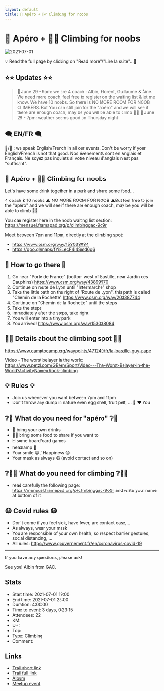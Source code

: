 ```yaml
---
layout: default
title: 🍺 Apéro + 🧗‍♂️ Climbing for noobs
---
```


# 🍺 Apéro + 🧗‍♂️ Climbing for noobs

![2021-07-01](../img/orig/2021-07-01.jpg)

💡 Read the full page by clicking on "Read more"/"Lire la suite"...💜

##  ⭐⭐ Updates ⭐⭐ 
> 📅 June 29 - 9am: we are 4 coach : Albin, Florent, Guillaume & Áine. We need more coach, feel free to register on the waiting list & let me know.
We have 10 noobs. So there is NO MORE ROOM FOR NOOB CLIMBERS. But You can still join for the "apéro" and we will see if there are enough coach, may be you will be able to climb 🧗‍♂️
> 📅 June 28 - 7pm: weather seems good on Thursday night

##  🗨️ EN/FR 🗨️ 
🦅/🐓 : we speak English/French in all our events. Don't be worry if your English/French is not that good. Nos évènements sont en Anglais et Français. Ne soyez pas inquiets si votre niveau d'anglais n'est pas "suffisant".

##  🍺 Apéro + 🧗‍♂️ Climbing for noobs 
Let's have some drink together in a park and share some food...

4 coach & 10 noobs ⚠️ NO MORE ROOM FOR NOOB ⚠️But feel free to join the "apéro" and we will see if there are enough coach, may be you will be able to climb 🧗‍♂️

You can register here in the noob waiting list section: https://mensuel.framapad.org/p/climbinggac-9o9r

Meet between 7pm and 11pm, directly at the climbing spot:
- https://www.osm.org/way/153038084
- https://goo.gl/maps/fYi8LecF4i4Smd6g6

##  🔎 How to go there 🔱 
1. Go near "Porte de France" (bottom west of Bastille, near Jardin des Dauphins) https://www.osm.org/way/43899570
2. Continue on route de Lyon until "Intermarché" shop
3. Take the little path on the right of "Route de Lyon", this path is called "Chemin de la Rochette" https://www.osm.org/way/203387744
4. Continue on "Chemin de la Rochette" until the steps
5. Take the steps
6. Immediately after the steps, take right
7. You will enter into a tiny park
8. You arrived! https://www.osm.org/way/153038084

##  🧗‍♂️ Details about the climbing spot 🧗‍♂️ 
https://www.camptocamp.org/waypoints/471240/fr/la-bastille-guy-pape

Video - The worst belayer in the world: https://www.petzl.com/GB/en/Sport/Video---The-Worst-Belayer-in-the-World?ActivityName=Rock-climbing

##  💡 Rules 💡 
- Join us whenever you want between 7pm and 11pm
- Don't throw any dump in nature even egg shell, fruit pelt, ... 🌳 ❤️ You

##  ❔🍺 What do you need for "apéro" ❔🍺 
- 🍺 bring your own drinks
- 🥕🍫 bring some food to share if you want to
- 🃏 some board/card games
- headlamp 🔦
- Your smile 😁 / Happiness 😊
- Your mask as always 😷 (avoid contact and so on)

##  ❔🧗‍♂️ What do you need for climbing ❔🧗‍♂️ 
- read carefully the following page: https://mensuel.framapad.org/p/climbinggac-9o9r and write your name at bottom of it.

##  😷 Covid rules 😷 
- Don't come if you feel sick, have fever, are contact case,...
- As always, wear your mask
- You are responsible of your own health, so respect barrier gestures, social distancing, ...
- All rules: https://www.gouvernement.fr/en/coronavirus-covid-19

-----------------------
If you have any questions, please ask!

See you! Albin from GAC.

## Stats

- Start time: 2021-07-01 19:00
- End time: 2021-07-01 23:00
- Duration: 4:00:00
- Time to event: 3 days, 0:23:15
- Attendees: 22
- KM: 
- D+: 
- Top: 
- Type: Climbing
- Comment: 

## Links

- [Trail short link]()
- [Trail full link]()
- [Album](https://binnette.github.io/GacImg2021/2021-07-01-🍺-Apero-🧗‍♂️-Climbing-for-noobs.html)
- [Meetup event](https://www.meetup.com/grenoble-adventure-club-english-french/events/279129705/)
